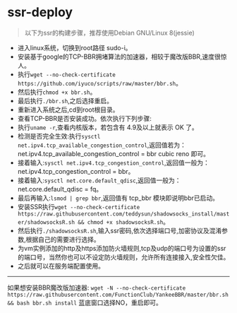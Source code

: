 # ssr-deploy
>以下为ssr的构建步骤，推荐使用Debian GNU/Linux 8(jessie)


- 进入linux系统，切换到root路径 sudo-i。
- 安装基于google的TCP-BBR拥堵算法的加速器，相较于魔改版BBR,速度很惊人。
- 执行```wget --no-check-certificate https://github.com/iyuco/scripts/raw/master/bbr.sh```。
- 然后执行```chmod +x bbr.sh```。
- 最后执行`./bbr.sh`,之后选择重启。
- 重新进入系统之后,cd到root根目录。
- 查看TCP-BBR是否安装成功。依次执行下列步骤:
- 执行`uname -r`,查看内核版本，若包含有 4.9及以上就表示 OK 了。
- 检测是否完全生效:执行`sysctl net.ipv4.tcp_available_congestion_control`,返回值若为：net.ipv4.tcp_available_congestion_control = bbr cubic reno 即可。
- 接着输入:`sysctl net.ipv4.tcp_congestion_control`,返回值一般为：net.ipv4.tcp_congestion_control = bbr。
- 接着输入:`sysctl net.core.default_qdisc`,返回值一般为：net.core.default_qdisc = fq。
- 最后再输入:`lsmod | grep bbr`,返回值有 tcp_bbr 模块即说明bbr已启动。
- 安装SSR执行```wget --no-check-certificate https://raw.githubusercontent.com/teddysun/shadowsocks_install/master/shadowsocksR.sh && chmod +x shadowsocksR.sh```。
- 然后执行```./shadowsocksR.sh```,输入ssr密码,依次选择端口号,加密协议及混淆参数,根据自己的需要进行选择。
- 为vm实例添加的http及https添加防火墙规则,tcp及udp的端口号为设置的ssr的端口号，当然你也可以不设定防火墙规则，允许所有连接接入,安全性欠佳。
- 之后就可以在服务端配置使用。

---
如果想安装BBR魔改版加速器:
``wget -N --no-check-certificate https://raw.githubusercontent.com/FunctionClub/YankeeBBR/master/bbr.sh && bash bbr.sh install``
蓝底窗口选择NO，重启即可。
